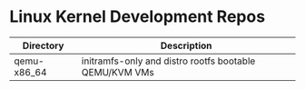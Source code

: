 # Linux Kernel Development Repos

Directory    | Description
------------ | -------------
qemu-x86_64  | initramfs-only and distro rootfs bootable QEMU/KVM VMs
